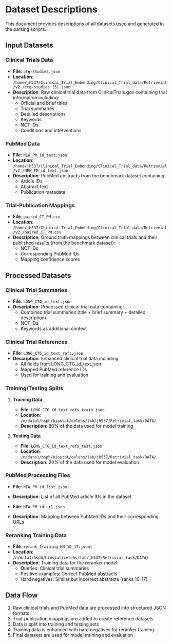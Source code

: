 # Dataset Descriptions

This document provides descriptions of all datasets used and generated in the parsing scripts.

## Input Datasets

### Clinical Trials Data
- **File**: `ctg-studies.json`
- **Location**: `/home/jh537/Clinical_Trial_Embending/Clinical_Trial_data/Retrievial/v2_/ctg-studies (5).json`
- **Description**: Raw clinical trial data from ClinicalTrials.gov containing trial information including:
  - Official and brief titles
  - Trial summaries
  - Detailed descriptions
  - Keywords
  - NCT IDs
  - Conditions and interventions

### PubMed Data
- **File**: `NEW_PM_id_text.json`
- **Location**: `/home/jh537/Clinical_Trial_Embending/Clinical_Trial_data/Retrievial/v2_/NEW_PM_id_text.json`
- **Description**: PubMed abstracts from the benchmark dataset containing:
  - Article IDs
  - Abstract text
  - Publication metadata

### Trial-Publication Mappings
- **File**: `paired_CT_PM.csv`
- **Location**: `/home/jh537/Clinical_Trial_Embending/Clinical_Trial_data/Retrievial/v2_/paired_CT_PM.csv`
- **Description**: Ground truth mappings between clinical trials and their published results (from the benchmark dataset):
  - NCT IDs
  - Corresponding PubMed IDs
  - Mapping confidence scores

## Processed Datasets

### Clinical Trial Summaries
- **File**: `LONG_CTG_id_text.json`
- **Description**: Processed clinical trial data containing:
  - Combined trial summaries (title + brief summary + detailed description)
  - NCT IDs
  - Keywords as additional context

### Clinical Trial References
- **File**: `LONG_CTG_id_text_refs.json`
- **Description**: Enhanced clinical trial data including:
  - All fields from LONG_CTG_id_text.json
  - Mapped PubMed reference IDs
  - Used for training and evaluation

### Training/Testing Splits
1. **Training Data**
   - **File**: `LONG_CTG_id_text_refs_train.json`
   - **Location**: `/n/data1/hsph/biostat/celehs/lab/jh537/Retrivial_task/DATA/`
   - **Description**: 80% of the data used for model training

2. **Testing Data**
   - **File**: `LONG_CTG_id_text_refs_test.json`
   - **Location**: `/n/data1/hsph/biostat/celehs/lab/jh537/Retrivial_task/DATA/`
   - **Description**: 20% of the data used for model evaluation

### PubMed Processing Files
- **File**: `NEW_PM_id_list.json`
- **Description**: List of all PubMed article IDs in the dataset

- **File**: `NEW_PM_id_url.json`
- **Description**: Mapping between PubMed IDs and their corresponding URLs

### Reranking Training Data
- **File**: `rerank_training_HN_10_17.jsonl`
- **Location**: `/n/data1/hsph/biostat/celehs/lab/jh537/Retrivial_task/DATA/`
- **Description**: Training data for the reranker model:
  - Queries: Clinical trial summaries
  - Positive examples: Correct PubMed abstracts
  - Hard negatives: Similar but incorrect abstracts (ranks 10-17)

## Data Flow
1. Raw clinical trials and PubMed data are processed into structured JSON formats
2. Trial-publication mappings are added to create reference datasets
3. Data is split into training and testing sets
4. Training data is enhanced with hard negatives for reranker training
5. Final datasets are used for model training and evaluation 